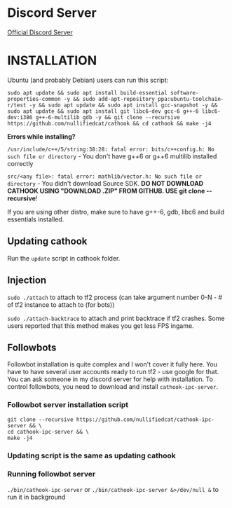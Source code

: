 # Discord Server
[Official Discord Server](https://discord.gg/7bu3AFw)

# INSTALLATION

Ubuntu (and probably Debian) users can run this script:

```
sudo apt update && sudo apt install build-essential software-properties-common -y && sudo add-apt-repository ppa:ubuntu-toolchain-r/test -y && sudo apt update && sudo apt install gcc-snapshot -y && sudo apt update && sudo apt install git libc6-dev gcc-6 g++-6 libc6-dev:i386 g++-6-multilib gdb -y && git clone --recursive https://github.com/nullifiedcat/cathook && cd cathook && make -j4
```

**Errors while installing?**

`/usr/include/c++/5/string:38:28: fatal error: bits/c++config.h: No such file or directory` - You don't have g++6 or g++6 multilib installed correctly

`src/<any file>: fatal error: mathlib/vector.h: No such file or directory` - You didn't download Source SDK. **DO NOT DOWNLOAD CATHOOK USING "DOWNLOAD .ZIP" FROM GITHUB. USE git clone --recursive**!

If you are using other distro, make sure to have g++-6, gdb, libc6 and build essentials installed.

## Updating cathook
Run the `update` script in cathook folder.

## Injection
`sudo ./attach` to attach to tf2 process (can take argument number 0-N - # of tf2 instance to attach to (for bots))

`sudo ./attach-backtrace` to attach and print backtrace if tf2 crashes. Some users reported that this method makes you get less FPS ingame.

## Followbots

Followbot installation is quite complex and I won't cover it fully here.
You have to have several user accounts ready to run tf2 - use google for that.
You can ask someone in my discord server for help with installation.
To control followbots, you need to download and install `cathook-ipc-server`.

### Followbot server installation script
```
git clone --recursive https://github.com/nullifiedcat/cathook-ipc-server && \
cd cathook-ipc-server && \
make -j4
```
### Updating script is the same as updating cathook

### Running followbot server
`./bin/cathook-ipc-server` or `./bin/cathook-ipc-server &>/dev/null &` to run it in background
